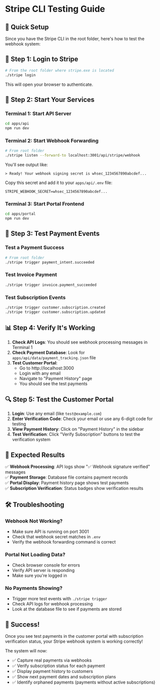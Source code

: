 # Stripe CLI Testing Guide

## 🎯 Quick Setup

Since you have the Stripe CLI in the root folder, here's how to test the webhook system:

## 🔐 Step 1: Login to Stripe

```bash
# From the root folder where stripe.exe is located
./stripe login
```

This will open your browser to authenticate.

## 🚀 Step 2: Start Your Services

### Terminal 1: Start API Server
```bash
cd apps/api
npm run dev
```

### Terminal 2: Start Webhook Forwarding
```bash
# From root folder
./stripe listen --forward-to localhost:3001/api/stripe/webhook
```

You'll see output like:
```
> Ready! Your webhook signing secret is whsec_1234567890abcdef...
```

Copy this secret and add it to your `apps/api/.env` file:
```env
STRIPE_WEBHOOK_SECRET=whsec_1234567890abcdef...
```

### Terminal 3: Start Portal Frontend
```bash
cd apps/portal
npm run dev
```

## 🧪 Step 3: Test Payment Events

### Test a Payment Success
```bash
# From root folder
./stripe trigger payment_intent.succeeded
```

### Test Invoice Payment
```bash
./stripe trigger invoice.payment_succeeded
```

### Test Subscription Events
```bash
./stripe trigger customer.subscription.created
./stripe trigger customer.subscription.updated
```

## 📊 Step 4: Verify It's Working

1. **Check API Logs**: You should see webhook processing messages in Terminal 1
2. **Check Payment Database**: Look for `apps/api/data/payment_tracking.json` file
3. **Test Customer Portal**: 
   - Go to http://localhost:3000
   - Login with any email
   - Navigate to "Payment History" page
   - You should see the test payments

## 🔍 Step 5: Test the Customer Portal

1. **Login**: Use any email (like `test@example.com`)
2. **Enter Verification Code**: Check your email or use any 6-digit code for testing
3. **View Payment History**: Click on "Payment History" in the sidebar
4. **Test Verification**: Click "Verify Subscription" buttons to test the verification system

## 📝 Expected Results

✅ **Webhook Processing**: API logs show "✅ Webhook signature verified" messages  
✅ **Payment Storage**: Database file contains payment records  
✅ **Portal Display**: Payment history page shows test payments  
✅ **Subscription Verification**: Status badges show verification results  

## 🛠️ Troubleshooting

### Webhook Not Working?
- Make sure API is running on port 3001
- Check that webhook secret matches in `.env`
- Verify the webhook forwarding command is correct

### Portal Not Loading Data?
- Check browser console for errors
- Verify API server is responding
- Make sure you're logged in

### No Payments Showing?
- Trigger more test events with `./stripe trigger`
- Check API logs for webhook processing
- Look at the database file to see if payments are stored

## 🎉 Success!

Once you see test payments in the customer portal with subscription verification status, your Stripe webhook system is working correctly!

The system will now:
- ✅ Capture real payments via webhooks
- ✅ Verify subscription status for each payment
- ✅ Display payment history to customers
- ✅ Show next payment dates and subscription plans
- ✅ Identify orphaned payments (payments without active subscriptions)
